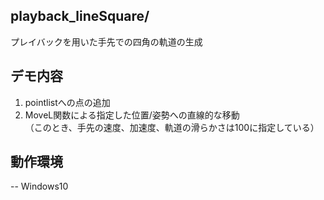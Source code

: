 ## playback_lineSquare/
プレイバックを用いた手先での四角の軌道の生成

## デモ内容
1. pointlistへの点の追加
2. MoveL関数による指定した位置/姿勢への直線的な移動  
（このとき、手先の速度、加速度、軌道の滑らかさは100に指定している）

## 動作環境
-- Windows10 
